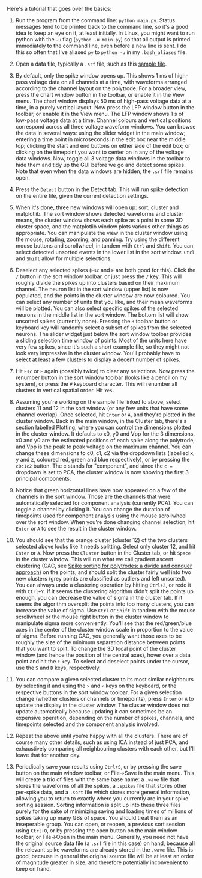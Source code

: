 Here's a tutorial that goes over the basics:

1. Run the program from the command line: `python main.py`. Status messages tend to be printed
back to the command line, so it's a good idea to keep an eye on it, at least initially. In
Linux, you might want to run python with the `-u` flag (`python -u main.py`) so that all
output is printed immediately to the command line, even before a new line is sent. I do this
so often that I've aliased `py` to `python -u` in my `.bash_aliases` file.

2. Open a data file, typically a `.srf` file, such as this [sample
file](http://swindale.ecc.ubc.ca/spyke?action=AttachFile&do=get&target=ptc15_tr7c_r87_spont_20sec.srf).

3. By default, only the spike window opens up. This shows 1 ms of high-pass voltage data on
all channels at a time, with waveforms arranged according to the channel layout on the
polytrode. For a broader view, press the chart window button in the toolbar, or enable it in
the View menu. The chart window displays 50 ms of high-pass voltage data at a time, in a
purely vertical layout. Now press the LFP window button in the toolbar, or enable it in the
View menu. The LFP window shows 1 s of low-pass voltage data at a time. Channel colours and
vertical positions correspond across all three voltage waveform windows. You can browse the
data in several ways: using the slider widget in the main window; entering a time point in
microseconds in the edit box near the middle top; clicking the start and end buttons on either
side of the edit box; or clicking on the timepoint you want to center on in any of the voltage
data windows. Now, toggle all 3 voltage data windows in the toolbar to hide them and tidy up
the GUI before we go and detect some spikes. Note that even when the data windows are hidden,
the `.srf` file remains open.

4. Press the `Detect` button in the Detect tab. This will run spike detection on the entire
file, given the current detection settings.

5. When it's done, three new windows will open up: sort, cluster and matplotlib. The sort
window shows detected waveforms and cluster means, the cluster window shows each spike as a
point in some 3D cluster space, and the matplotlib window plots various other things as
appropriate. You can manipulate the view in the cluster window using the mouse, rotating,
zooming, and panning. Try using the different mouse buttons and scrollwheel, in tandem with
`Ctrl` and `Shift`. You can select detected unsorted events in the lower list in the sort
window. `Ctrl` and `Shift` allow for multiple selections.

6. Deselect any selected spikes (`Esc` and `E` are both good for this). Click the `/` button
in the sort window toolbar, or just press the `/` key. This will roughly divide the spikes up
into clusters based on their maximum channel. The neuron list in the sort window (upper list)
is now populated, and the points in the cluster window are now coloured. You can select any
number of units that you like, and their mean waveforms will be plotted. You can also select
specific spikes of the selected neurons in the middle list in the sort window. The bottom list
will show unsorted spikes (currently none). Pressing the `R` toolbar button or keyboard key
will randomly select a subset of spikes from the selected neurons. The slider widget just
below the sort window toolbar provides a sliding selection time window of points. Most of the
units here have very few spikes, since it's such a short example file, so they might not look
very impressive in the cluster window. You'll probably have to select at least a few clusters
to display a decent number of spikes.

7. Hit `Esc` or `E` again (possibly twice) to clear any selections. Now press the renumber
button in the sort window toolbar (looks like a pencil on my system), or press the `#`
keyboard character. This will renumber all clusters in vertical spatial order. Hit `Yes`.

8. Assuming you're working on the sample file linked to above, select clusters 11 and 12 in
the sort window (or any few units that have some channel overlap). Once selected, hit `Enter`
or `A`, and they're plotted in the cluster window. Back in the main window, in the Cluster
tab, there's a section labelled Plotting, where you can control the dimensions plotted in the
cluster window. It defaults to x0, y0 and Vpp for the 3 dimensions. x0 and y0 are the
estimated positions of each spike along the polytrode, and Vpp is the peak to peak voltage on
the maximum channel. You can change these dimensions to c0, c1, c2 via the dropdown lists
(labelled x, y and z, coloured red, green and blue respectively), or by pressing the `c0c1c2`
button. The c stands for "component", and since the `c =` dropdown is set to PCA, the cluster
window is now showing the first 3 principal components.

9. Notice that green horizontal lines have now appeared on a few of the channels in the sort
window. Those are the channels that were automatically selected for component analysis
(currently PCA). You can toggle a channel by clicking it. You can change the duration of
timepoints used for component analysis using the mouse scrollwheel over the sort window. When
you're done changing channel selection, hit `Enter` or `A` to see the result in the cluster
window.

10. You should see that the orange cluster (cluster 12) of the two clusters selected above
looks like it needs splitting. Select only cluster 12, and hit `Enter` or `A`. Now press the
`Cluster` button in the Cluster tab, or hit `Space` in the cluster window. This will run what
we call gradient ascent clustering (GAC, see [Spike sorting for polytrodes: a divide and
conquer approach](http://dx.doi.org/10.3389/fnsys.2014.00006)) on the points, and should split
the cluster fairly well into two new clusters (grey points are classified as outliers and left
unsorted). You can always undo a clustering operation by hitting `Ctrl+Z`, or redo it with
`Ctrl+Y`. If it seems the clustering algorithm didn't split the points up enough, you can
decrease the value of sigma in the cluster tab. If it seems the algorithm oversplit the points
into too many clusters, you can increase the value of sigma. Use `Ctrl` or `Shift` in tandem
with the mouse scrollwheel or the mouse right button in the cluster window to manipulate sigma
more conveniently. You'll see that the red/green/blue axes in the center of the cluster window
scale in proportion to the value of sigma. Before running GAC, you generally want those axes
to be roughly the size of the minimum separation distance between points that you want to
split. To change the 3D focal point of the cluster window (and hence the position of the
central axes), hover over a data point and hit the `F` key. To select and deselect points
under the cursor, use the `S` and `D` keys, respectively.

11. You can compare a given selected cluster to its most similar neighbours by selecting it
and using the `>` and `<` keys on the keyboard, or the respective buttons in the sort window
toolbar. For a given selection change (whether clusters or channels or timepoints), press
`Enter` or `A` to update the display in the cluster window. The cluster window does not update
automatically because updating it can sometimes be an expensive operation, depending on the
number of spikes, channels, and timepoints selected and the component analysis involved.

12. Repeat the above until you're happy with all the clusters. There are of course many other
details, such as using ICA instead of just PCA, and exhaustively comparing all neighbouring
clusters with each other, but I'll leave that for another day.

13. Periodically save your results using `Ctrl+S`, or by pressing the save button on the main
window toolbar, or File->Save in the main menu. This will create a trio of files with the same
base name: a `.wave` file that stores the waveforms of all the spikes, a `.spikes` file that
stores other per-spike data, and a `.sort` file which stores more general information,
allowing you to return to exactly where you currently are in your spike sorting session.
Sorting information is split up into these three files purely for the sake of minimizing
saving and loading times of millions of spikes taking up many GBs of space. You should treat
them as an inseperable group. You can open, or reopen, a previous sort session using `Ctrl+O`,
or by pressing the open button on the main window toolbar, or File->Open in the main menu.
Generally, you need not have the original source data file (a `.srf` file in this case) on
hand, because all the relevant spike waveforms are already stored in the `.wave` file. This is
good, because in general the original source file will be at least an order of magnitude
greater in size, and therefore potentially inconvenient to keep on hand.
